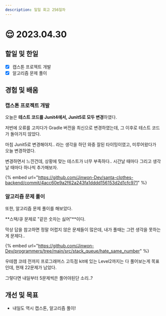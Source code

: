 ```yaml
---
description: 일일 회고 256일차
---
```


# 😌 2023.04.30

## 할일 및 한일&#x20;

* [x] 캡스톤 프로젝트 개발&#x20;
* [x] 알고리즘 문제 풀이&#x20;

## 경험 및 배움&#x20;

### 캡스톤 프로젝트 개발&#x20;

오늘은 **테스트 코드를 Junit4에서, Junit5로 모두 변경**하였다.

저번에 오류를 고치다가 Gradle 버전을 최신으로 변경하였는데, 그 이후로 테스트 코드가 돌아가지 않았다.

마침 Junit5로 변경해야지.. 라는 생각을 하던 와중 잘된 타이밍이였고, 미루어왔다가 오늘 변경하였다.

변경하면서 느낀건데, 상황에 맞는 테스트가 너무 부족하다.. 시간날 때마다 그리고 생각날 때마다 하나씩 추가해보자.

{% embed url="https://github.com/Jinwon-Dev/santa-clothes-backend/commit/4acc60e9a2f62a243fa1dddd156153d2d1cfc971" %}

### 알고리즘 문제 풀이&#x20;

또한, 알고리즘 문제 풀이를 해보았다.

**스택/큐 문제로 "같은 숫자는 싫어"**이다.

막상 답을 참고하면 정말 어렵지 않은 문제들이 많은데, 내가 풀때는 그런 생각을 못하는게 문제다..

{% embed url="https://github.com/Jinwon-Dev/programmers/tree/main/src/stack_queue/hate_same_number" %}

우테캠 코테 전까지 프로그래머스 고득점 kit에 있는 Level2까지는 다 풀어보는게 목표인데, 현재 22문제가 남았다.

그렇다면 내일부터 5문제씩은 풀어야된단 소리..?

## 개선 및 목표&#x20;

* 내일도 역시 캡스톤, 알고리즘 풀이!&#x20;
